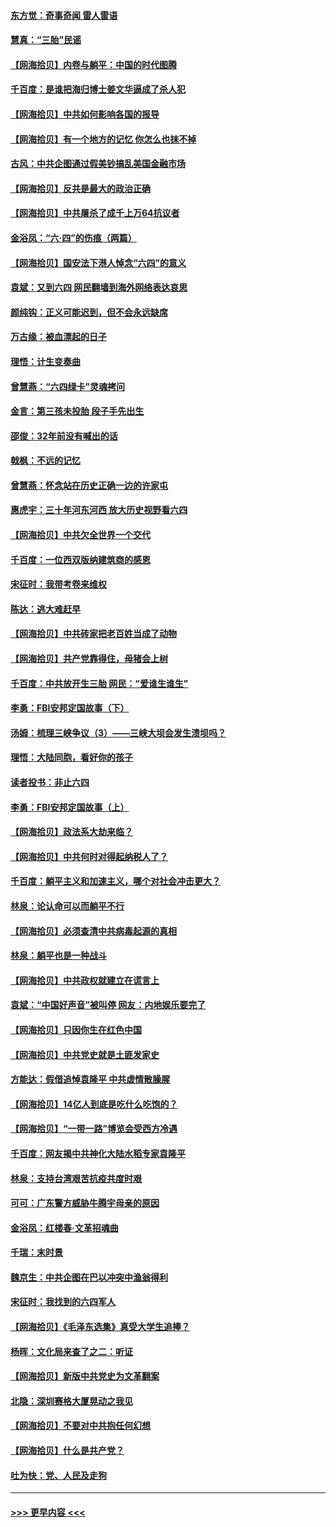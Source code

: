 #### [东方觉：奇事奇闻 雷人雷语](../pages/nsc993/n13017577.md?t=06122152) 
#### [慧真：“三胎”民谣](../pages/nsc993/n13017394.md?t=06122152) 
#### [【网海拾贝】内卷与躺平：中国的时代图腾](../pages/nsc993/n13016128.md?t=06122152) 
#### [千百度：是谁把海归博士姜文华逼成了杀人犯](../pages/nsc993/n13015218.md?t=06122152) 
#### [【网海拾贝】中共如何影响各国的报导](../pages/nsc993/n13012599.md?t=06122152) 
#### [【网海拾贝】有一个地方的记忆 你怎么也抹不掉](../pages/nsc993/n13009802.md?t=06122152) 
#### [古风：中共企图通过假美钞搞乱美国金融市场](../pages/nsc993/n13009626.md?t=06122152) 
#### [【网海拾贝】反共是最大的政治正确](../pages/nsc993/n13007051.md?t=06122152) 
#### [【网海拾贝】中共屠杀了成千上万64抗议者](../pages/nsc993/n13002713.md?t=06122152) 
#### [金浴凤：“六·四”的伤痕（两篇）](../pages/nsc993/n13001719.md?t=06122152) 
#### [【网海拾贝】国安法下港人悼念“六四”的意义](../pages/nsc993/n13001039.md?t=06122152) 
#### [袁斌：又到六四 网民翻墙到海外网络表达哀思](../pages/nsc993/n13000995.md?t=06122152) 
#### [颜纯钩：正义可能迟到，但不会永远缺席](../pages/nsc993/n13000920.md?t=06122152) 
#### [万古缘：被血漂起的日子](../pages/nsc993/n13000914.md?t=06122152) 
#### [理悟：计生变奏曲](../pages/nsc993/n13000414.md?t=06122152) 
#### [曾慧燕：“六四绿卡”灵魂拷问](../pages/nsc993/n13000277.md?t=06122152) 
#### [金言：第三孩未投胎 段子手先出生](../pages/nsc993/n13000215.md?t=06122152) 
#### [邵俊：32年前没有喊出的话](../pages/nsc993/n13000181.md?t=06122152) 
#### [戟枫：不远的记忆](../pages/nsc993/n13000121.md?t=06122152) 
#### [曾慧燕：怀念站在历史正确一边的许家屯](../pages/nsc993/n13000073.md?t=06122152) 
#### [惠虎宇：三十年河东河西 放大历史视野看六四](../pages/nsc993/n13000018.md?t=06122152) 
#### [【网海拾贝】中共欠全世界一个交代](../pages/nsc993/n12998706.md?t=06122152) 
#### [千百度：一位西双版纳建筑商的感恩](../pages/nsc993/n12998487.md?t=06122152) 
#### [宋征时：我带考卷来维权](../pages/nsc993/n12994088.md?t=06122152) 
#### [陈达：逃大难赶早](../pages/nsc993/n12993569.md?t=06122152) 
#### [【网海拾贝】中共砖家把老百姓当成了动物](../pages/nsc993/n12993483.md?t=06122152) 
#### [【网海拾贝】共产党靠得住，母猪会上树](../pages/nsc993/n12990730.md?t=06122152) 
#### [千百度：中共放开生三胎 网民：“爱谁生谁生”](../pages/nsc993/n12990644.md?t=06122152) 
#### [李勇：FBI安邦定国故事（下）](../pages/nsc993/n12987854.md?t=06122152) 
#### [汤姆：梳理三峡争议（3）——三峡大坝会发生溃坝吗？](../pages/nsc993/n12989806.md?t=06122152) 
#### [理悟：大陆同胞，看好你的孩子](../pages/nsc993/n12989778.md?t=06122152) 
#### [读者投书：非止六四](../pages/nsc993/n12989673.md?t=06122152) 
#### [李勇：FBI安邦定国故事（上）](../pages/nsc993/n12987749.md?t=06122152) 
#### [【网海拾贝】政法系大劫来临？](../pages/nsc993/n12987596.md?t=06122152) 
#### [【网海拾贝】中共何时对得起纳税人了？](../pages/nsc993/n12985578.md?t=06122152) 
#### [千百度：躺平主义和加速主义，哪个对社会冲击更大？](../pages/nsc993/n12985512.md?t=06122152) 
#### [林泉：论认命可以而躺平不行](../pages/nsc993/n12985505.md?t=06122152) 
#### [【网海拾贝】必须查清中共病毒起源的真相](../pages/nsc993/n12984276.md?t=06122152) 
#### [林泉：躺平也是一种战斗](../pages/nsc993/n12984194.md?t=06122152) 
#### [【网海拾贝】中共政权就建立在谎言上](../pages/nsc993/n12981880.md?t=06122152) 
#### [袁斌：“中国好声音”被叫停 网友：内地娱乐要完了](../pages/nsc993/n12981826.md?t=06122152) 
#### [【网海拾贝】只因你生在红色中国](../pages/nsc993/n12979096.md?t=06122152) 
#### [【网海拾贝】中共党史就是土匪发家史](../pages/nsc993/n12976478.md?t=06122152) 
#### [方能达：假借追悼袁隆平 中共虚情散臊腥](../pages/nsc993/n12976396.md?t=06122152) 
#### [【网海拾贝】14亿人到底是吃什么吃饱的？](../pages/nsc993/n12974125.md?t=06122152) 
#### [【网海拾贝】“一带一路”博览会受西方冷遇](../pages/nsc993/n12971787.md?t=06122152) 
#### [千百度：网友揭中共神化大陆水稻专家袁隆平](../pages/nsc993/n12971733.md?t=06122152) 
#### [林泉：支持台湾艰苦抗疫共度时艰](../pages/nsc993/n12971350.md?t=06122152) 
#### [可可：广东警方威胁牛腾宇母亲的原因](../pages/nsc993/n12971100.md?t=06122152) 
#### [金浴凤：红楼春·文革招魂曲](../pages/nsc993/n12970354.md?t=06122152) 
#### [千瑞：末时景](../pages/nsc993/n12970337.md?t=06122152) 
#### [魏京生：中共企图在巴以冲突中渔翁得利](../pages/nsc993/n12970286.md?t=06122152) 
#### [宋征时：我找到的六四军人](../pages/nsc993/n12970213.md?t=06122152) 
#### [【网海拾贝】《毛泽东选集》真受大学生追捧？](../pages/nsc993/n12968779.md?t=06122152) 
#### [杨晖：文化局来查了之二：听证](../pages/nsc993/n12966528.md?t=06122152) 
#### [【网海拾贝】新版中共党史为文革翻案](../pages/nsc993/n12967526.md?t=06122152) 
#### [北隐：深圳赛格大厦晃动之我见](../pages/nsc993/n12967393.md?t=06122152) 
#### [【网海拾贝】不要对中共抱任何幻想](../pages/nsc993/n12965222.md?t=06122152) 
#### [【网海拾贝】什么是共产党？](../pages/nsc993/n12962781.md?t=06122152) 
#### [吐为快：党、人民及走狗](../pages/nsc993/n12962747.md?t=06122152) 

----
#### [ >>> 更早内容 <<< ](../indexes/nsc993-earlier.md)
